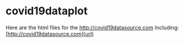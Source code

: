 # covid19dataplot
Here are the html files for the  http://covid19datasource.com
Including:
[http://covid19datasource.com](url)
